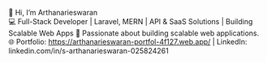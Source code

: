 👋 Hi, I’m Arthanarieswaran  
💻 Full-Stack Developer | Laravel, MERN | API & SaaS Solutions | Building Scalable Web Apps
🚀 Passionate about building scalable web applications.
🌐 Portfolio: https://arthanarieswaran-portfol-4f127.web.app/ | LinkedIn: linkedin.com/in/s-arthanarieswaran-025824261 
